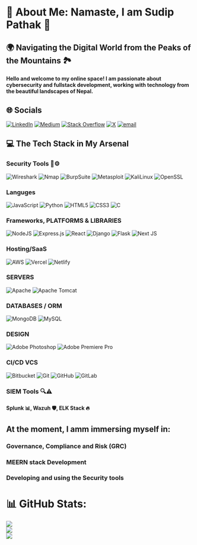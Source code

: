 # 💫 About Me: Namaste, I am Sudip Pathak 👋
## 🌍 Navigating the Digital World from the Peaks of the Mountains 🏞️
#### Hello and welcome to my online space! I am passionate about cybersecurity and fullstack development, working with technology from the beautiful landscapes of Nepal.
## 🌐 Socials
[![LinkedIn](https://img.shields.io/badge/LinkedIn-%230077B5.svg?logo=linkedin&logoColor=white)](https://linkedin.com/in/sudip-pathak-0842611a1/) [![Medium](https://img.shields.io/badge/Medium-12100E?logo=medium&logoColor=white)](https://medium.com/@sudippathak10000) [![Stack Overflow](https://img.shields.io/badge/-Stackoverflow-FE7A16?logo=stack-overflow&logoColor=white)](https://stackoverflow.com/users/29977876) [![X](https://img.shields.io/badge/X-black.svg?logo=X&logoColor=white)](https://x.com/tw_pathak) [![email](https://img.shields.io/badge/Email-D14836?logo=gmail&logoColor=white)](mailto:sudippathak727@gmail.com)
## 💻 The Tech Stack in My Arsenal
### Security Tools 🔐⚙️
![Wireshark](https://www.wireshark.org/assets/icons/wireshark-fin.png) ![Nmap](https://img.shields.io/badge/Nmap-%23F05032.svg?style=flat-square&logo=nmap&logoColor=white) ![BurpSuite](https://img.shields.io/badge/Burp_Suite-%23FF9900.svg?style=flat-square&logo=burp%20suite&logoColor=white) ![Metasploit](https://img.shields.io/badge/Metasploit-%23E4405F.svg?style=flat-square&logo=metasploit&logoColor=white) ![KaliLinux](https://img.shields.io/badge/Kali_Linux-557C94?style=flat-square&logo=kalilinux&logoColor=white) ![OpenSSL](https://img.shields.io/badge/OpenSSL-%23000000.svg?style=flat-square&logo=openssl&logoColor=white)
### Languges
![JavaScript](https://img.shields.io/badge/javascript-%23323330.svg?style=for-the-badge&logo=javascript&logoColor=%23F7DF1E) ![Python](https://img.shields.io/badge/python-3670A0?style=for-the-badge&logo=python&logoColor=ffdd54) ![HTML5](https://img.shields.io/badge/html5-%23E34F26.svg?style=for-the-badge&logo=html5&logoColor=white) ![CSS3](https://img.shields.io/badge/css3-%231572B6.svg?style=for-the-badge&logo=css3&logoColor=white)
 ![C](https://img.shields.io/badge/c-%2300599C.svg?style=for-the-badge&logo=c&logoColor=white)
### Frameworks, PLATFORMS & LIBRARIES
![NodeJS](https://img.shields.io/badge/node.js-6DA55F?style=for-the-badge&logo=node.js&logoColor=white) ![Express.js](https://img.shields.io/badge/express.js-%23404d59.svg?style=for-the-badge&logo=express&logoColor=%2361DAFB) ![React](https://img.shields.io/badge/react-%2320232a.svg?style=for-the-badge&logo=react&logoColor=%2361DAFB) ![Django](https://img.shields.io/badge/django-%23092E20.svg?style=for-the-badge&logo=django&logoColor=white) ![Flask](https://img.shields.io/badge/flask-%23000.svg?style=for-the-badge&logo=flask&logoColor=white) ![Next JS](https://img.shields.io/badge/Next-black?style=for-the-badge&logo=next.js&logoColor=white)
### Hosting/SaaS
![AWS](https://img.shields.io/badge/AWS-%23FF9900.svg?style=for-the-badge&logo=amazon-aws&logoColor=white) ![Vercel](https://img.shields.io/badge/vercel-%23000000.svg?style=for-the-badge&logo=vercel&logoColor=white) ![Netlify](https://img.shields.io/badge/netlify-%23000000.svg?style=for-the-badge&logo=netlify&logoColor=#00C7B7)
### SERVERS 
![Apache](https://img.shields.io/badge/apache-%23D42029.svg?style=for-the-badge&logo=apache&logoColor=white) ![Apache Tomcat](https://img.shields.io/badge/apache%20tomcat-%23F8DC75.svg?style=for-the-badge&logo=apache-tomcat&logoColor=black)
### DATABASES / ORM
![MongoDB](https://img.shields.io/badge/MongoDB-%234ea94b.svg?style=for-the-badge&logo=mongodb&logoColor=white) ![MySQL](https://img.shields.io/badge/mysql-4479A1.svg?style=for-the-badge&logo=mysql&logoColor=white)
### DESIGN
![Adobe Photoshop](https://img.shields.io/badge/adobe%20photoshop-%2331A8FF.svg?style=for-the-badge&logo=adobe%20photoshop&logoColor=white) ![Adobe Premiere Pro](https://img.shields.io/badge/Adobe%20Premiere%20Pro-9999FF.svg?style=for-the-badge&logo=Adobe%20Premiere%20Pro&logoColor=white)
### CI/CD VCS
![Bitbucket](https://img.shields.io/badge/bitbucket-%230047B3.svg?style=for-the-badge&logo=bitbucket&logoColor=white) ![Git](https://img.shields.io/badge/git-%23F05033.svg?style=for-the-badge&logo=git&logoColor=white) ![GitHub](https://img.shields.io/badge/github-%23121011.svg?style=for-the-badge&logo=github&logoColor=white) ![GitLab](https://img.shields.io/badge/gitlab-%23181717.svg?style=for-the-badge&logo=gitlab&logoColor=white)
### SIEM Tools 🔍⚠️
#### Splunk 📊, Wazuh 🛡️, ELK Stack 🔥
## At the moment, I amm immersing myself in:
### Governance, Compliance and Risk (GRC)
### MEERN stack Development
### Developing and using the Security tools
# 📊 GitHub Stats:
![](https://github-readme-stats.vercel.app/api?username=Sudip-Pathak&theme=dark&hide_border=false&include_all_commits=false&count_private=false)<br/>
![](https://nirzak-streak-stats.vercel.app/?user=Sudip-Pathak&theme=dark&hide_border=false)<br/>
![](https://github-readme-stats.vercel.app/api/top-langs/?username=Sudip-Pathak&theme=dark&hide_border=false&include_all_commits=false&count_private=false&layout=compact)
